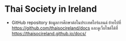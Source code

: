 # Thai Society in Ireland

- GitHub repository
  ข้อมูลการศึกษาต่อในประเทศไอร์แลนด์ ย้ายไปที่
  <https://github.com/thaisocireland/docs>
  และดูเว็บไซต์ได้ที่
  <https://thaisocireland.github.io/docs/>
